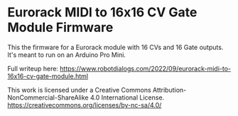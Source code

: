 # Eurorack MIDI to 16x16 CV Gate Module Firmware

This the firmware for a Eurorack module with 16 CVs and 16 Gate outputs. It's meant to run on an Arduino Pro Mini.

Full writeup here: https://www.robotdialogs.com/2022/09/eurorack-midi-to-16x16-cv-gate-module.html

This work is licensed under a Creative Commons Attribution-NonCommercial-ShareAlike 4.0 International License. https://creativecommons.org/licenses/by-nc-sa/4.0/